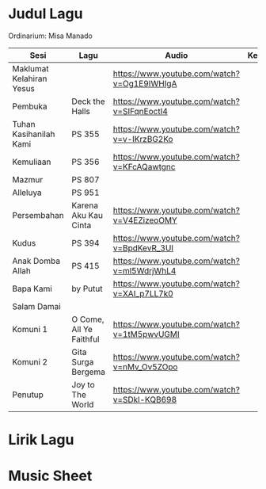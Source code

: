 # Judul Lagu

Ordinarium: Misa Manado

| Sesi                     | Lagu                    | Audio                                       | Key |
| ------------------------ | ----------------------- | ------------------------------------------- | --- |
| Maklumat Kelahiran Yesus |                         | https://www.youtube.com/watch?v=Og1E9IWHIgA |     |
| Pembuka                  | Deck the Halls          | https://www.youtube.com/watch?v=SIFqnEoctI4 |     |
| Tuhan Kasihanilah Kami   | PS 355                  | https://www.youtube.com/watch?v=v-IKrzBG2Ko |     |
| Kemuliaan                | PS 356                  | https://www.youtube.com/watch?v=KFcAQawtgnc |     |
| Mazmur                   | PS 807                  |                                             |     |
| Alleluya                 | PS 951                  |                                             |     |
| Persembahan              | Karena Aku Kau Cinta    | https://www.youtube.com/watch?v=V4EZizeoOMY |     |
| Kudus                    | PS 394                  | https://www.youtube.com/watch?v=BpdKevR_3UI |     |
| Anak Domba Allah         | PS 415                  | https://www.youtube.com/watch?v=ml5WdrjWhL4 |     |
| Bapa Kami                | by Putut                | https://www.youtube.com/watch?v=XAI_p7LL7k0 |     |
| Salam Damai              |                         |                                             |     |
| Komuni 1                 | O Come, All Ye Faithful | https://www.youtube.com/watch?v=1tM5pwvUGMI |     |
| Komuni 2                 | Gita Surga Bergema      | https://www.youtube.com/watch?v=nMv_Ov5ZOpo |     |
| Penutup                  | Joy to The World        | https://www.youtube.com/watch?v=SDkl-KQB698 |     |

# Lirik Lagu

# Music Sheet
